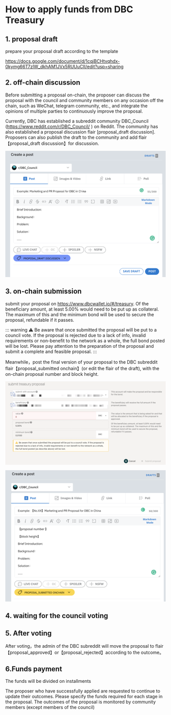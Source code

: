 # How to apply funds from DBC Treasury

## 1. proposal draft

prepare your proposal draft according to the template

https://docs.google.com/document/d/1cqjBCHtvqhdx-0kymg66T7zlW_dkhAM1JVx5RUUuCII/edit?usp=sharing

## 2. off-chain discussion

Before submitting a proposal on-chain, the proposer can discuss the proposal with the council and community members on any occasion off the chain, such as WeChat, telegram community, etc., and integrate the opinions of multiple parties to continuously improve the proposal.

Currently, DBC has established a subreddit community DBC_Council (https://www.reddit.com/r/DBC_Council/ ) on Reddit. The community has also established a proposal discussion flair [proposal_draft discussion]. Proposers can also publish the draft to the community and add flair【proposal_draft discussion】for discussion.

![](./assets/apply-treasury.assets/1.png)

## 3. on-chain submission

submit your proposal on https://www.dbcwallet.io/#/treasury.
Of the beneficiary amount, at least 5.00% would need to be put up as collateral. The maximum of this and the minimum bond will be used to secure the proposal, refundable if it passes.

::: warning
⚠️ Be aware that once submitted the proposal will be put to a council vote. If the proposal is rejected due to a lack of info, invalid requirements or non-benefit to the network as a whole, the full bond posted will be lost.
Please pay attention to the preparation of the proposal and submit a complete and feasible proposal.
:::

Meanwhile，post the final version of your proposal to the DBC subreddit flair【proposal_submitted onchain】(or edit the flair of the draft), with the on-chain proposal number and block height.

![](./assets/apply-treasury.assets/2.png)

![](./assets/apply-treasury.assets/4.png)

## 4. waiting for the council voting

## 5. After voting

After voting，the admin of the DBC subreddit will move the proposal to flair【proposal_approved】or【proposal_rejected】according to the outcome。

## 6.Funds payment

The funds will be divided on installments

The proposer who have successfully applied are requested to continue to update their outcomes. Please specify the funds required for each stage in the proposal. The outcomes of the proposal is monitored by community members (except members of the council)
